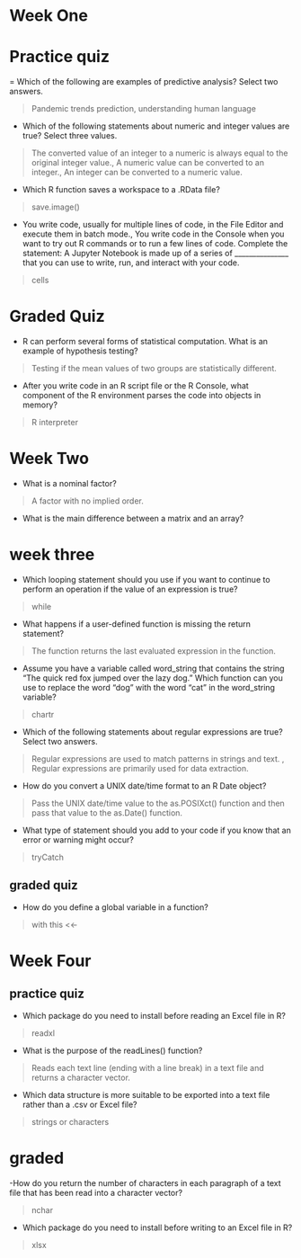 # Week One
# Practice quiz
=  Which of the following are examples of predictive analysis? Select two answers.
> Pandemic trends prediction, understanding human language
-  Which of the following statements about numeric and integer values are true? Select three values.
> The converted value of an integer to a numeric is always equal to the original integer value., A numeric value can be converted to an integer., An integer can be converted to a numeric value. 
-  Which R function saves a workspace to a .RData file?
> save.image()
- You write code, usually for multiple lines of code, in the File Editor and execute them in batch mode., You write code in the Console when you want to try out R commands or to run a few lines of code.
 Complete the statement: A Jupyter Notebook is made up of a series of _______________ that you can use to write, run, and interact with your code.
> cells
# Graded Quiz
- R can perform several forms of statistical computation. What is an example of hypothesis testing?
> Testing if the mean values of two groups are statistically different. 
- After you write code in an R script file or the R Console, what component of the R environment parses the code into objects in memory?
> R interpreter
# Week Two
-  What is a nominal factor?
> A factor with no implied order. 
- What is the main difference between a matrix and an array? 
# week three
-  Which looping statement should you use if you want to continue to perform an operation if the value of an expression is true?
> while
-  What happens if a user-defined function is missing the return statement?
> The function returns the last evaluated expression in the function. 
- Assume you have a variable called word_string that contains the string “The quick red fox jumped over the lazy dog.” Which function can you use to replace the word “dog” with the word “cat” in the word_string variable?
> chartr
- Which of the following statements about regular expressions are true? Select two answers.
> Regular expressions are used to match patterns in strings and text. , Regular expressions are primarily used for data extraction.
-  How do you convert a UNIX date/time format to an R Date object?
>  Pass the UNIX date/time value to the as.POSIXct() function and then pass that value to the as.Date() function.
-  What type of statement should you add to your code if you know that an error or warning might occur?
> tryCatch
 ## graded quiz
 -  How do you define a global variable in a function?
> with this <<- 
# Week Four
## practice quiz
-  Which package do you need to install before reading an Excel file in R?
> readxl
-  What is the purpose of the readLines() function?
> Reads each text line (ending with a line break) in a text file and returns a character vector.
- Which data structure is more suitable to be exported into a text file rather than a .csv or Excel file?
> strings or characters
# graded
-How do you return the number of characters in each paragraph of a text file that has been read into a character vector?
> nchar
-  Which package do you need to install before writing to an Excel file in R?
> xlsx
